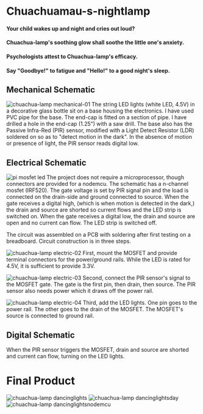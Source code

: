 # Chuachuamau-s-nightlamp

#### Your child wakes up and night and cries out loud?
#### Chuachua-lamp's soothing glow shall soothe the little one's anxiety.
#### Psychologists attest to Chuachua-lamp's efficacy.
#### Say "Goodbye!" to fatigue and "Hello!" to a good night's sleep.

## Mechanical Schematic
![chuachua-lamp mechanical-01](https://user-images.githubusercontent.com/5471571/45725970-3682ae80-bb72-11e8-8b7c-f77dcac852eb.png)
The string LED lights (white LED, 4.5V) in a decorative glass bottle sit on a base housing the electronics. I have used PVC pipe for the base. The end-cap is fitted on a section of pipe. I have drilled a hole in the end-cap (1.25") with a saw drill. The base also has the Passive Infra-Red (PIR) sensor, modified with a Light Detect Resistor (LDR) soldered on so as to "detect motion in the dark". In the absence of motion or presence of light, the PIR sensor reads digital low. 

## Electrical Schematic
![pi mosfet led](https://user-images.githubusercontent.com/5471571/45726032-69c53d80-bb72-11e8-9e78-d760282ea3bb.jpg)
The project does not require a microprocessor, though connectors are provided for a nodemcu. The schematic has a n-channel mosfet (IRF520). The gate voltage is set by PIR signal pin and the load is connected on the drain-side and ground connected to source. When the gate receives a digital high, (which is when motion is detected in the dark,) the drain and source are shorted so current flows and the LED strip is switched on. When the gate receives a digital low, the drain and source are open and no current can flow. The LED strip is switched off.

The circuit was assembled on a PCB with soldering after first testing on a breadboard. Circuit construction is in three steps.

![chuachua-lamp electric-02](https://user-images.githubusercontent.com/5471571/45725971-371b4500-bb72-11e8-900b-5cf7a01cf619.png)
First, mount the MOSFET and provide terminal connectors for the power/ground rails. While the LED is rated for 4.5V, it is sufficient to provide 3.3V.

![chuachua-lamp electric-03](https://user-images.githubusercontent.com/5471571/45725972-371b4500-bb72-11e8-956b-d18797988085.png)
Second, connect the PIR sensor's signal to the MOSFET gate. The gate is the first pin, then drain, then source. The PIR sensor also needs power which it draws off the power rail.

![chuachua-lamp electric-04](https://user-images.githubusercontent.com/5471571/45725973-371b4500-bb72-11e8-90db-a48cea09736a.png)
Third, add the LED lights. One pin goes to the power rail. The other goes to the drain of the MOSFET. The MOSFET's source is connected to ground rail. 

## Digital Schematic
When the PIR sensor triggers the MOSFET, drain and source are shorted and current can flow, turning on the LED lights.

# Final Product
![chuachua-lamp dancinglights](https://user-images.githubusercontent.com/5471571/45726935-6c299680-bb76-11e8-85cf-3c47755ada65.jpg)
![chuachua-lamp dancinglightsday](https://user-images.githubusercontent.com/5471571/45726936-6c299680-bb76-11e8-9dce-62ae504fb989.jpg)
![chuachua-lamp dancinglightsnodemcu](https://user-images.githubusercontent.com/5471571/45726937-6c299680-bb76-11e8-9c50-f2f72b047797.jpg)


